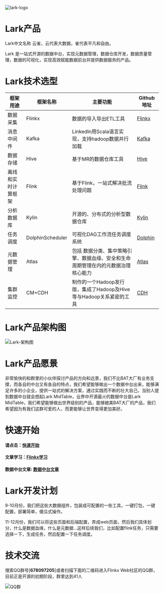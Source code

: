 

![lark-logo](https://img2020.cnblogs.com/blog/622382/202009/622382-20200908225545579-407596654.png)

# Lark产品

Lark中文名称 云雀，云代表大数据，雀代表平凡和自由。

Lark 是一站式开源的数据中台，实现元数据管理，数据仓库开发，数据质量管理，数据的可视化，实现高效赋能数据前台并提供数据服务的产品。



# Lark技术选型

| 框架用途           | 框架名称         | 主要功能                                                     | Github地址                                                   |
| ------------------ | ---------------- | ------------------------------------------------------------ | ------------------------------------------------------------ |
| 数据采集           | Flinkx           | 数据的导入导出ETL工具                                        | [Flinkx](  https://github.com/wxgzgl/flinkx  )               |
| 消息中间件         | Kafka            | LinkedIn用Scala语言实现，支持hadoop数据并行加载              | [Kafka](https://github.com/apache/kafka)                     |
| 数据存储           | Hive             | 基于MR的数据仓库工具                                         | [Hive](https://github.com/apache/hive)                       |
| 离线和实时计算框架 | Flink            | 基于Flink，一站式解决批流处理问题                            | [Flink](https://github.com/apache/flink)                     |
| 分析数据库         | Kylin            | 开源的、分布式的分析型数据仓库                               | [Kylin](https://github.com/apache/kylin)                     |
| 任务调度           | DolphinScheduler | 可视化DAG工作流任务调度系统                                  | [Dolphin](https://github.com/apache/incubator-dolphinscheduler) |
| 元数据管理         | Atlas            | 包括 数据分类、集中策略引擎、数据血缘、安全和生命周期管理在内的元数据治理核心能力 | [Atlas](http://atlas.apache.org/)                            |
| 集群监控           | CM+CDH           | 制作的一个Hadoop发行版，集成了Hadoop及Hive等与Hadoop关系紧密的工具 | [CDH](https://www.cloudera.com/products/open-source/apache-hadoop/key-cdh-components.html) |

# Lark产品架构图

![Lark-架构图](https://img2020.cnblogs.com/blog/622382/202009/622382-20200909001344893-705046927.png)



# Lark产品愿景

非常愉快的和群里的小伙伴探讨产品的方向和远景，我们不比BAT大厂有业务支撑，而各自的中台又有各自的特点，我们希望能够做出一个数据中台出来，能够满足许多的小企业，提供一站式的解决方案，通过实践而不断的壮大自己。当别人提到数据中台就会想起Lark MidTable，业界中开源最火的数据中台是Lark MidTable，我们希望能够做出世界级别的产品，能够媲美BAT大厂的产品，我们希望因为有我们这群可爱的人，而更能够让世界变得更加美好。



# 快速开始

#### 请点击：[快速开始](https://github.com/wxgzgl/flinkx-web/blob/master/userGuid.md)

#### 文章学习：[Flinkx学习]( https://github.com/wxgzgl/flinkx-web/blob/master/docs/list.md )

#### 数据中台文章: [数据中台文章](https://github.com/wxgzgl/flinkx-web/tree/master/docs/midtable/midtable.md)



# Lark开发计划

9-10月份，我们把这些大数据组件，包装成可配置的一些工具，一键打包，一键配置，部署简单，傻瓜式操作。

11-12月份，我们可以将这些页面和后端配置，弄成web页面，然后我们具体划分，什么是数据血缘，什么是元数据…这样后续我们，比如配置flink任务，只需要选择一下，生成任务，然后配置一下任务调度。



# 技术交流

搜索QQ群号[**678097205**]或者扫描下面的二维码进入Flinkx Web社区的QQ群，目前正是开源的初期阶段，群里达到41人

![QQ群](https://img2020.cnblogs.com/blog/622382/202009/622382-20200907124358049-997953244.png)
